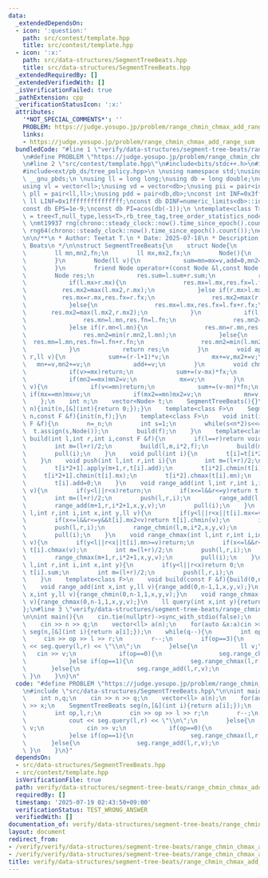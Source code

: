 ```yaml
---
data:
  _extendedDependsOn:
  - icon: ':question:'
    path: src/contest/template.hpp
    title: src/contest/template.hpp
  - icon: ':x:'
    path: src/data-structures/SegmentTreeBeats.hpp
    title: src/data-structures/SegmentTreeBeats.hpp
  _extendedRequiredBy: []
  _extendedVerifiedWith: []
  _isVerificationFailed: true
  _pathExtension: cpp
  _verificationStatusIcon: ':x:'
  attributes:
    '*NOT_SPECIAL_COMMENTS*': ''
    PROBLEM: https://judge.yosupo.jp/problem/range_chmin_chmax_add_range_sum
    links:
    - https://judge.yosupo.jp/problem/range_chmin_chmax_add_range_sum
  bundledCode: "#line 1 \"verify/data-structures/segment-tree-beats/range_chmin_chmax_add_range_sum.test.cpp\"\
    \n#define PROBLEM \"https://judge.yosupo.jp/problem/range_chmin_chmax_add_range_sum\"\
    \n#line 2 \"src/contest/template.hpp\"\n#include<bits/stdc++.h>\n#include<ext/pb_ds/assoc_container.hpp>\n\
    #include<ext/pb_ds/tree_policy.hpp>\n \nusing namespace std;\nusing namespace\
    \ __gnu_pbds;\n \nusing ll = long long;\nusing db = long double;\nusing vi = vector<int>;\n\
    using vl = vector<ll>;\nusing vd = vector<db>;\nusing pii = pair<int,int>;\nusing\
    \ pll = pair<ll,ll>;\nusing pdd = pair<db,db>;\nconst int INF=0x3fffffff;\nconst\
    \ ll LINF=0x1fffffffffffffff;\nconst db DINF=numeric_limits<db>::infinity();\n\
    const db EPS=1e-9;\nconst db PI=acos(db(-1));\n \ntemplate<class T>\nusing ordered_set\
    \ = tree<T,null_type,less<T>,rb_tree_tag,tree_order_statistics_node_update>;\n\
    \ \nmt19937 rng(chrono::steady_clock::now().time_since_epoch().count());\nmt19937_64\
    \ rng64(chrono::steady_clock::now().time_since_epoch().count());\n#line 3 \"src/data-structures/SegmentTreeBeats.hpp\"\
    \n\n/**\n * Author: Teetat T.\n * Date: 2025-07-18\n * Description: Segment Tree\
    \ Beats\n */\n\nstruct SegmentTreeBeats{\n    struct Node{\n        ll sum,add;\n\
    \        ll mn,mn2,fn;\n        ll mx,mx2,fx;\n        Node(){\n            sum=add=fn=fx=0,mn=mn2=INF,mx=mx2=-INF;\n\
    \        }\n        Node(ll v){\n            sum=mn=mx=v,add=0,mn2=INF,mx2=-INF,fn=fx=1;\n\
    \        }\n        friend Node operator+(const Node &l,const Node &r){\n    \
    \        Node res;\n            res.sum=l.sum+r.sum;\n            res.add=0;\n\
    \            if(l.mx>r.mx){\n                res.mx=l.mx,res.fx=l.fx;\n      \
    \          res.mx2=max(l.mx2,r.mx);\n            }else if(r.mx>l.mx){\n      \
    \          res.mx=r.mx,res.fx=r.fx;\n                res.mx2=max(r.mx2,l.mx);\n\
    \            }else{\n                res.mx=l.mx,res.fx=l.fx+r.fx;\n         \
    \       res.mx2=max(l.mx2,r.mx2);\n            }\n            if(l.mn<r.mn){\n\
    \                res.mn=l.mn,res.fn=l.fn;\n                res.mn2=min(l.mn2,r.mn);\n\
    \            }else if(r.mn<l.mn){\n                res.mn=r.mn,res.fn=r.fn;\n\
    \                res.mn2=min(r.mn2,l.mn);\n            }else{\n              \
    \  res.mn=l.mn,res.fn=l.fn+r.fn;\n                res.mn2=min(l.mn2,r.mn2);\n\
    \            }\n            return res;\n        }\n        void apply(int l,int\
    \ r,ll v){\n            sum+=(r-l+1)*v;\n            mx+=v,mx2+=v;\n         \
    \   mn+=v,mn2+=v;\n            add+=v;\n        }\n        void chmin(ll v){\n\
    \            if(v>=mx)return;\n            sum+=(v-mx)*fx;\n            if(mn==mx)mn=v;\n\
    \            if(mn2==mx)mn2=v;\n            mx=v;\n        }\n        void chmax(ll\
    \ v){\n            if(v<=mn)return;\n            sum+=(v-mn)*fn;\n           \
    \ if(mx==mn)mx=v;\n            if(mx2==mn)mx2=v;\n            mn=v;\n        }\n\
    \    };\n    int n;\n    vector<Node> t;\n    SegmentTreeBeats(){}\n    SegmentTreeBeats(int\
    \ n){init(n,[&](int){return 0;});}\n    template<class F>\n    SegmentTreeBeats(int\
    \ n,const F &f){init(n,f);}\n    template<class F>\n    void init(int _n,const\
    \ F &f){\n        n=_n;\n        int s=1;\n        while(s<n*2)s<<=1;\n      \
    \  t.assign(s,Node());\n        build(f);\n    }\n    template<class F>\n    void\
    \ build(int l,int r,int i,const F &f){\n        if(l==r)return void(t[i]=f(l));\n\
    \        int m=(l+r)/2;\n        build(l,m,i*2,f);\n        build(m+1,r,i*2+1,f);\n\
    \        pull(i);\n    }\n    void pull(int i){\n        t[i]=t[i*2]+t[i*2+1];\n\
    \    }\n    void push(int l,int r,int i){\n        int m=(l+r)/2;\n        t[i*2].apply(l,m,t[i].add);\n\
    \        t[i*2+1].apply(m+1,r,t[i].add);\n        t[i*2].chmin(t[i].mx);\n   \
    \     t[i*2+1].chmin(t[i].mx);\n        t[i*2].chmax(t[i].mn);\n        t[i*2+1].chmax(t[i].mn);\n\
    \        t[i].add=0;\n    }\n    void range_add(int l,int r,int i,int x,int y,ll\
    \ v){\n        if(y<l||r<x)return;\n        if(x<=l&&r<=y)return t[i].apply(l,r,v);\n\
    \        int m=(l+r)/2;\n        push(l,r,i);\n        range_add(l,m,i*2,x,y,v);\n\
    \        range_add(m+1,r,i*2+1,x,y,v);\n        pull(i);\n    }\n    void range_chmin(int\
    \ l,int r,int i,int x,int y,ll v){\n        if(y<l||r<x||t[i].mx<=v)return;\n\
    \        if(x<=l&&r<=y&&t[i].mx2<v)return t[i].chmin(v);\n        int m=(l+r)/2;\n\
    \        push(l,r,i);\n        range_chmin(l,m,i*2,x,y,v);\n        range_chmin(m+1,r,i*2+1,x,y,v);\n\
    \        pull(i);\n    }\n    void range_chmax(int l,int r,int i,int x,int y,ll\
    \ v){\n        if(y<l||r<x||t[i].mn>=v)return;\n        if(x<=l&&r<=y&&t[i].mn2>v)return\
    \ t[i].chmax(v);\n        int m=(l+r)/2;\n        push(l,r,i);\n        range_chmax(l,m,i*2,x,y,v);\n\
    \        range_chmax(m+1,r,i*2+1,x,y,v);\n        pull(i);\n    }\n    ll query(int\
    \ l,int r,int i,int x,int y){\n        if(y<l||r<x)return 0;\n        if(x<=l&&r<=y)return\
    \ t[i].sum;\n        int m=(l+r)/2;\n        push(l,r,i);\n        return query(l,m,i*2,x,y)+query(m+1,r,i*2+1,x,y);\n\
    \    }\n    template<class F>\n    void build(const F &f){build(0,n-1,1,f);}\n\
    \    void range_add(int x,int y,ll v){range_add(0,n-1,1,x,y,v);}\n    void range_chmin(int\
    \ x,int y,ll v){range_chmin(0,n-1,1,x,y,v);}\n    void range_chmax(int x,int y,ll\
    \ v){range_chmax(0,n-1,1,x,y,v);}\n    ll query(int x,int y){return query(0,n-1,1,x,y);}\n\
    };\n#line 3 \"verify/data-structures/segment-tree-beats/range_chmin_chmax_add_range_sum.test.cpp\"\
    \n\nint main(){\n    cin.tie(nullptr)->sync_with_stdio(false);\n    int n,q;\n\
    \    cin >> n >> q;\n    vector<ll> a(n);\n    for(auto &x:a)cin >> x;\n    SegmentTreeBeats\
    \ seg(n,[&](int i){return a[i];});\n    while(q--){\n        int op,l,r;\n   \
    \     cin >> op >> l >> r;\n        r--;\n        if(op==3){\n            cout\
    \ << seg.query(l,r) << \"\\n\";\n        }else{\n            ll v;\n         \
    \   cin >> v;\n            if(op==0){\n                seg.range_chmin(l,r,v);\n\
    \            }else if(op==1){\n                seg.range_chmax(l,r,v);\n     \
    \       }else{\n                seg.range_add(l,r,v);\n            }\n       \
    \ }\n    }\n}\n"
  code: "#define PROBLEM \"https://judge.yosupo.jp/problem/range_chmin_chmax_add_range_sum\"\
    \n#include \"src/data-structures/SegmentTreeBeats.hpp\"\n\nint main(){\n    cin.tie(nullptr)->sync_with_stdio(false);\n\
    \    int n,q;\n    cin >> n >> q;\n    vector<ll> a(n);\n    for(auto &x:a)cin\
    \ >> x;\n    SegmentTreeBeats seg(n,[&](int i){return a[i];});\n    while(q--){\n\
    \        int op,l,r;\n        cin >> op >> l >> r;\n        r--;\n        if(op==3){\n\
    \            cout << seg.query(l,r) << \"\\n\";\n        }else{\n            ll\
    \ v;\n            cin >> v;\n            if(op==0){\n                seg.range_chmin(l,r,v);\n\
    \            }else if(op==1){\n                seg.range_chmax(l,r,v);\n     \
    \       }else{\n                seg.range_add(l,r,v);\n            }\n       \
    \ }\n    }\n}"
  dependsOn:
  - src/data-structures/SegmentTreeBeats.hpp
  - src/contest/template.hpp
  isVerificationFile: true
  path: verify/data-structures/segment-tree-beats/range_chmin_chmax_add_range_sum.test.cpp
  requiredBy: []
  timestamp: '2025-07-19 02:43:50+09:00'
  verificationStatus: TEST_WRONG_ANSWER
  verifiedWith: []
documentation_of: verify/data-structures/segment-tree-beats/range_chmin_chmax_add_range_sum.test.cpp
layout: document
redirect_from:
- /verify/verify/data-structures/segment-tree-beats/range_chmin_chmax_add_range_sum.test.cpp
- /verify/verify/data-structures/segment-tree-beats/range_chmin_chmax_add_range_sum.test.cpp.html
title: verify/data-structures/segment-tree-beats/range_chmin_chmax_add_range_sum.test.cpp
---
```

